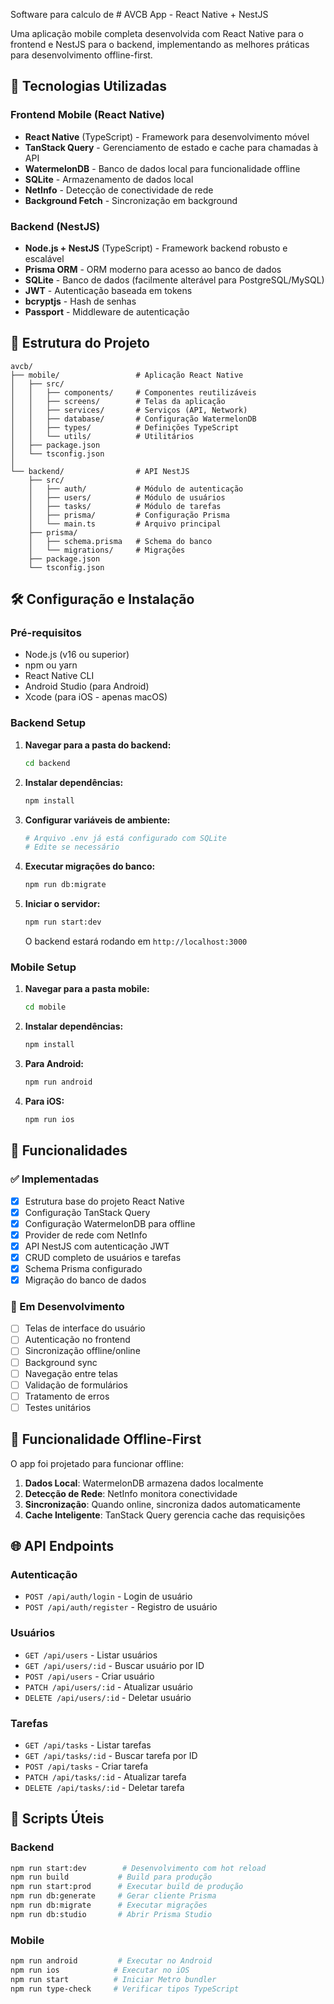 Software para calculo de # AVCB App - React Native + NestJS

Uma aplicação mobile completa desenvolvida com React Native para o frontend e NestJS para o backend, implementando as melhores práticas para desenvolvimento offline-first.

## 🚀 Tecnologias Utilizadas

### Frontend Mobile (React Native)
- **React Native** (TypeScript) - Framework para desenvolvimento móvel
- **TanStack Query** - Gerenciamento de estado e cache para chamadas à API
- **WatermelonDB** - Banco de dados local para funcionalidade offline
- **SQLite** - Armazenamento de dados local
- **NetInfo** - Detecção de conectividade de rede
- **Background Fetch** - Sincronização em background

### Backend (NestJS)
- **Node.js + NestJS** (TypeScript) - Framework backend robusto e escalável
- **Prisma ORM** - ORM moderno para acesso ao banco de dados
- **SQLite** - Banco de dados (facilmente alterável para PostgreSQL/MySQL)
- **JWT** - Autenticação baseada em tokens
- **bcryptjs** - Hash de senhas
- **Passport** - Middleware de autenticação

## 📁 Estrutura do Projeto

```
avcb/
├── mobile/                 # Aplicação React Native
│   ├── src/
│   │   ├── components/     # Componentes reutilizáveis
│   │   ├── screens/        # Telas da aplicação
│   │   ├── services/       # Serviços (API, Network)
│   │   ├── database/       # Configuração WatermelonDB
│   │   ├── types/          # Definições TypeScript
│   │   └── utils/          # Utilitários
│   ├── package.json
│   └── tsconfig.json
│
└── backend/                # API NestJS
    ├── src/
    │   ├── auth/           # Módulo de autenticação
    │   ├── users/          # Módulo de usuários
    │   ├── tasks/          # Módulo de tarefas
    │   ├── prisma/         # Configuração Prisma
    │   └── main.ts         # Arquivo principal
    ├── prisma/
    │   ├── schema.prisma   # Schema do banco
    │   └── migrations/     # Migrações
    ├── package.json
    └── tsconfig.json
```

## 🛠 Configuração e Instalação

### Pré-requisitos
- Node.js (v16 ou superior)
- npm ou yarn
- React Native CLI
- Android Studio (para Android)
- Xcode (para iOS - apenas macOS)

### Backend Setup

1. **Navegar para a pasta do backend:**
   ```bash
   cd backend
   ```

2. **Instalar dependências:**
   ```bash
   npm install
   ```

3. **Configurar variáveis de ambiente:**
   ```bash
   # Arquivo .env já está configurado com SQLite
   # Edite se necessário
   ```

4. **Executar migrações do banco:**
   ```bash
   npm run db:migrate
   ```

5. **Iniciar o servidor:**
   ```bash
   npm run start:dev
   ```

   O backend estará rodando em `http://localhost:3000`

### Mobile Setup

1. **Navegar para a pasta mobile:**
   ```bash
   cd mobile
   ```

2. **Instalar dependências:**
   ```bash
   npm install
   ```

3. **Para Android:**
   ```bash
   npm run android
   ```

4. **Para iOS:**
   ```bash
   npm run ios
   ```

## 📱 Funcionalidades

### ✅ Implementadas
- [x] Estrutura base do projeto React Native
- [x] Configuração TanStack Query
- [x] Configuração WatermelonDB para offline
- [x] Provider de rede com NetInfo
- [x] API NestJS com autenticação JWT
- [x] CRUD completo de usuários e tarefas
- [x] Schema Prisma configurado
- [x] Migração do banco de dados

### 🚧 Em Desenvolvimento
- [ ] Telas de interface do usuário
- [ ] Autenticação no frontend
- [ ] Sincronização offline/online
- [ ] Background sync
- [ ] Navegação entre telas
- [ ] Validação de formulários
- [ ] Tratamento de erros
- [ ] Testes unitários

## 🔄 Funcionalidade Offline-First

O app foi projetado para funcionar offline:

1. **Dados Local**: WatermelonDB armazena dados localmente
2. **Detecção de Rede**: NetInfo monitora conectividade
3. **Sincronização**: Quando online, sincroniza dados automaticamente
4. **Cache Inteligente**: TanStack Query gerencia cache das requisições

## 🌐 API Endpoints

### Autenticação
- `POST /api/auth/login` - Login de usuário
- `POST /api/auth/register` - Registro de usuário

### Usuários
- `GET /api/users` - Listar usuários
- `GET /api/users/:id` - Buscar usuário por ID
- `POST /api/users` - Criar usuário
- `PATCH /api/users/:id` - Atualizar usuário
- `DELETE /api/users/:id` - Deletar usuário

### Tarefas
- `GET /api/tasks` - Listar tarefas
- `GET /api/tasks/:id` - Buscar tarefa por ID
- `POST /api/tasks` - Criar tarefa
- `PATCH /api/tasks/:id` - Atualizar tarefa
- `DELETE /api/tasks/:id` - Deletar tarefa

## 🔧 Scripts Úteis

### Backend
```bash
npm run start:dev        # Desenvolvimento com hot reload
npm run build           # Build para produção
npm run start:prod      # Executar build de produção
npm run db:generate     # Gerar cliente Prisma
npm run db:migrate      # Executar migrações
npm run db:studio       # Abrir Prisma Studio
```

### Mobile
```bash
npm run android         # Executar no Android
npm run ios            # Executar no iOS
npm run start          # Iniciar Metro bundler
npm run type-check     # Verificar tipos TypeScript
```
